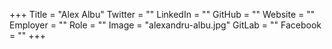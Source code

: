 +++
Title = "Alex Albu"
Twitter = ""
LinkedIn = ""
GitHub = ""
Website = ""
Employer = ""
Role = ""
Image = "alexandru-albu.jpg"
GitLab = ""
Facebook = ""
+++
